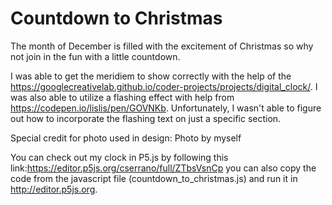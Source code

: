 # Countdown to Christmas

The month of December is filled with the excitement of Christmas so why not join in the fun with a little countdown.

I was able to get the meridiem to show correctly with the help of the https://googlecreativelab.github.io/coder-projects/projects/digital_clock/. I was also able to utilize a flashing effect with help from https://codepen.io/lislis/pen/GOVNKb. Unfortunately, I wasn't able to figure out how to incorporate the flashing text on just a specific section. 

Special credit for photo used in design: Photo by myself

You can check out my clock in P5.js by following this link:https://editor.p5js.org/cserrano/full/ZTbsVsnCp you can also copy the code from the javascript file (countdown_to_christmas.js) and run it in http://editor.p5js.org.

